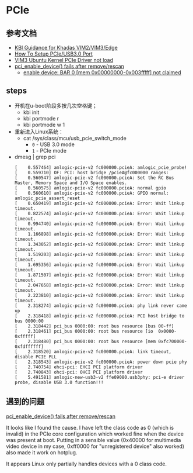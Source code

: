 # PCIe


## 参考文档

* [KBI Guidance for Khadas VIM2/VIM3/Edge](https://docs.khadas.com/vim3/KbiGuidance.html)
* [How To Setup PCIe/USB3.0 Port](https://docs.khadas.com/vim3/HowToSetupPcieUsbPort.html)
* [VIM3 Ubuntu Kernel PCIe Driver not load](https://forum.khadas.com/t/vim3-ubuntu-kernel-pcie-driver-not-load/6070)
* [pci_enable_device() fails after remove/rescan](https://stackoverflow.com/questions/46476844/pci-enable-device-fails-after-remove-rescan)
  * [enable device: BAR 0 [mem 0x00000000-0x003fffff] not claimed](https://www.cnblogs.com/zengjfgit/p/11914685.html)


## steps

* 开机在u-boot阶段多按几次空格键；
  * kbi init
  * kbi portmode r
  * kbi portmode w 1
* 重新进入Linux系统：
  * cat /sys/class/mcu/usb_pcie_switch_mode
    * `0` - USB 3.0 mode
    * `1` - PCIe mode
* dmesg | grep pci
  ```
  [    0.557464] amlogic-pcie-v2 fc000000.pcieA: amlogic_pcie_probe!
  [    0.559710] OF: PCI: host bridge /pcieA@fc000000 ranges:
  [    0.560547] amlogic-pcie-v2 fc000000.pcieA: Set the RC Bus Master, Memory Space and I/O Space enables.
  [    0.560575] amlogic-pcie-v2 fc000000.pcieA: normal gpio
  [    0.560610] amlogic-pcie-v2 fc000000.pcieA: GPIO normal: amlogic_pcie_assert_reset
  [    0.650419] amlogic-pcie-v2 fc000000.pcieA: Error: Wait linkup timeout.
  [    0.822574] amlogic-pcie-v2 fc000000.pcieA: Error: Wait linkup timeout.
  [    0.994740] amlogic-pcie-v2 fc000000.pcieA: Error: Wait linkup timeout.
  [    1.166898] amlogic-pcie-v2 fc000000.pcieA: Error: Wait linkup timeout.
  [    1.343052] amlogic-pcie-v2 fc000000.pcieA: Error: Wait linkup timeout.
  [    1.519203] amlogic-pcie-v2 fc000000.pcieA: Error: Wait linkup timeout.
  [    1.695356] amlogic-pcie-v2 fc000000.pcieA: Error: Wait linkup timeout.
  [    1.871507] amlogic-pcie-v2 fc000000.pcieA: Error: Wait linkup timeout.
  [    2.047658] amlogic-pcie-v2 fc000000.pcieA: Error: Wait linkup timeout.
  [    2.223810] amlogic-pcie-v2 fc000000.pcieA: Error: Wait linkup timeout.
  [    2.318274] amlogic-pcie-v2 fc000000.pcieA: phy link never came up
  [    2.318418] amlogic-pcie-v2 fc000000.pcieA: PCI host bridge to bus 0000:00
  [    2.318442] pci_bus 0000:00: root bus resource [bus 00-ff]
  [    2.318461] pci_bus 0000:00: root bus resource [io  0x0000-0xfffff]
  [    2.318480] pci_bus 0000:00: root bus resource [mem 0xfc700000-0xfdffffff]
  [    2.318520] amlogic-pcie-v2 fc000000.pcieA: link timeout, disable PCIE PLL
  [    2.318543] amlogic-pcie-v2 fc000000.pcieA: power down pcie phy
  [    2.740754] ehci-pci: EHCI PCI platform driver
  [    2.740843] ohci-pci: OHCI PCI platform driver
  [    5.491581] amlogic-new-usb3-v2 ffe09080.usb3phy: pci-e driver probe, disable USB 3.0 function!!!
  ```
  
## 遇到的问题

[pci_enable_device() fails after remove/rescan](https://stackoverflow.com/questions/46476844/pci-enable-device-fails-after-remove-rescan)

It looks like I found the cause. I have left the class code as 0 (which is invalid) in the PCIe core configuration which worked fine when the device was present at boot. Putting in a sensible value (0x40000 for multimedia video device in my case, 0xff0000 for "unregistered device" also worked) also made it work on hotplug.

It appears Linux only partially handles devices with a 0 class code.
